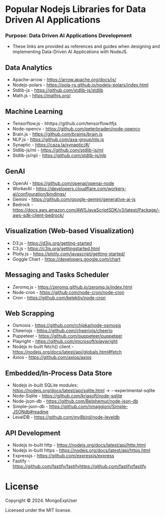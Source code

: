 # Popular Nodejs Libraries for Data Driven AI Applications

### Purpose:  Data Driven AI Applications Development                                                                                          
- These links are provided as references and guides when designing and implementing Data-Driven AI Applications with NodeJS.
    
 
## Data Analytics 
- Apache-arrow - https://arrow.apache.org/docs/js/
- Nodejs-polars - https://pola-rs.github.io/nodejs-polars/index.html
- Stdlib-js - https://github.com/stdlib-js/stdlib
- Math.js - https://mathjs.org/
  

## Machine Learning
- Tensorflow.js - hhttps://github.com/tensorflow/tfjs
- Node-opencv - https://github.com/peterbraden/node-opencv
- Brain.js - https://github.com/brainjs/brain.js
- NLP.js - https://github.com/axa-group/nlp.js 
- Synaptic - https://caza.la/synaptic/#/
- Stdlib-js/ml - https://github.com/stdlib-js/ml
- Stdlib-js/npl - https://github.com/stdlib-js/nlp


## GenAI
- OpenAI - https://github.com/openai/openai-node
- WorkerAI - https://developers.cloudflare.com/workers-ai/configuration/bindings/
- Gemini - https://github.com/google-gemini/generative-ai-js
- Bedrock - https://docs.aws.amazon.com/AWSJavaScriptSDK/v3/latest/Package/-aws-sdk-client-bedrock/


## Visualization (Web-based Visualization)
- D3.js - https://d3js.org/getting-started
- C3.js - https://c3js.org/gettingstarted.html
- Plotly.js - https://plotly.com/javascript/getting-started/
- Goggle Chart - https://developers.google.com/chart


## Messaging and Tasks Scheduler
- Zeromq.js - https://zeromq.github.io/zeromq.js/index.html
- Node-cron - https://github.com/node-cron/node-cron
- Cron - https://github.com/kelektiv/node-cron


## Web Scrapping
- Osmosis - https://github.com/rchipka/node-osmosis
- Cheeriojs - https://github.com/cheeriojs/cheerio
- Puppeteer - https://github.com/puppeteer/puppeteer
- Playright - https://github.com/microsoft/playwright
- Nodejs in-built fetch() client - https://nodejs.org/docs/latest/api/globals.html#fetch
- Axios - https://github.com/axios/axios


## Embedded/In-Process Data Store
- Nodejs in-built SQLite modules: https://nodejs.org/docs/latest/api/sqlite.html  -> --experimental-sqlite
- Node-Sqlite - https://github.com/kriasoft/node-sqlite
- Node-json-db  - https://github.com/Belphemur/node-json-db
- Simple-json-db - https://github.com/nmaggioni/Simple-JSONdb#readme
- LevelDB - https://github.com/my8bird/node-leveldb


## API Development
- Nodejs in-built http - https://nodejs.org/docs/latest/api/http.html
- Nodejs in-built https - https://nodejs.org/docs/latest/api/https.html
- Expressjs - https://github.com/expressjs/express
- Fastify -  https://github.com/fastify/fastifyhttps://github.com/fastify/fastify





# License

Copyright © 2024. MongoExpUser

Licensed under the MIT license.
